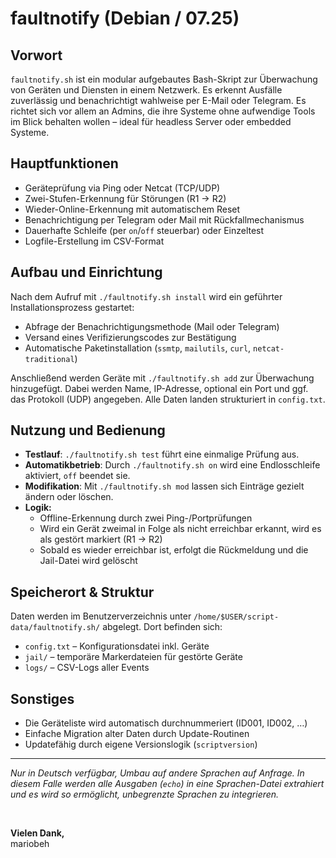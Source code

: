 # faultnotify (Debian / 07.25)

## Vorwort

`faultnotify.sh` ist ein modular aufgebautes Bash-Skript zur Überwachung von Geräten und Diensten in einem Netzwerk. Es erkennt Ausfälle zuverlässig und benachrichtigt wahlweise per E-Mail oder Telegram. Es richtet sich vor allem an Admins, die ihre Systeme ohne aufwendige Tools im Blick behalten wollen – ideal für headless Server oder embedded Systeme.

## Hauptfunktionen

- Geräteprüfung via Ping oder Netcat (TCP/UDP)
- Zwei-Stufen-Erkennung für Störungen (R1 → R2)
- Wieder-Online-Erkennung mit automatischem Reset
- Benachrichtigung per Telegram oder Mail mit Rückfallmechanismus
- Dauerhafte Schleife (per `on`/`off` steuerbar) oder Einzeltest
- Logfile-Erstellung im CSV-Format

## Aufbau und Einrichtung

Nach dem Aufruf mit `./faultnotify.sh install` wird ein geführter Installationsprozess gestartet:

- Abfrage der Benachrichtigungsmethode (Mail oder Telegram)
- Versand eines Verifizierungscodes zur Bestätigung
- Automatische Paketinstallation (`ssmtp`, `mailutils`, `curl`, `netcat-traditional`)

Anschließend werden Geräte mit `./faultnotify.sh add` zur Überwachung hinzugefügt. Dabei werden Name, IP-Adresse, optional ein Port und ggf. das Protokoll (UDP) angegeben. Alle Daten landen strukturiert in `config.txt`.

## Nutzung und Bedienung

- **Testlauf**: `./faultnotify.sh test` führt eine einmalige Prüfung aus.
- **Automatikbetrieb**: Durch `./faultnotify.sh on` wird eine Endlosschleife aktiviert, `off` beendet sie.
- **Modifikation**: Mit `./faultnotify.sh mod` lassen sich Einträge gezielt ändern oder löschen.
- **Logik:**
  - Offline-Erkennung durch zwei Ping-/Portprüfungen
  - Wird ein Gerät zweimal in Folge als nicht erreichbar erkannt, wird es als gestört markiert (R1 → R2)
  - Sobald es wieder erreichbar ist, erfolgt die Rückmeldung und die Jail-Datei wird gelöscht

## Speicherort & Struktur

Daten werden im Benutzerverzeichnis unter `/home/$USER/script-data/faultnotify.sh/` abgelegt. Dort befinden sich:

- `config.txt` – Konfigurationsdatei inkl. Geräte
- `jail/` – temporäre Markerdateien für gestörte Geräte
- `logs/` – CSV-Logs aller Events

## Sonstiges

- Die Geräteliste wird automatisch durchnummeriert (ID001, ID002, …)
- Einfache Migration alter Daten durch Update-Routinen
- Updatefähig durch eigene Versionslogik (`scriptversion`)

---

*Nur in Deutsch verfügbar, Umbau auf andere Sprachen auf Anfrage. In diesem Falle werden alle Ausgaben (`echo`) in eine Sprachen-Datei extrahiert und es wird so ermöglicht, unbegrenzte Sprachen zu integrieren.*

<br>

**Vielen Dank,**  
mariobeh
